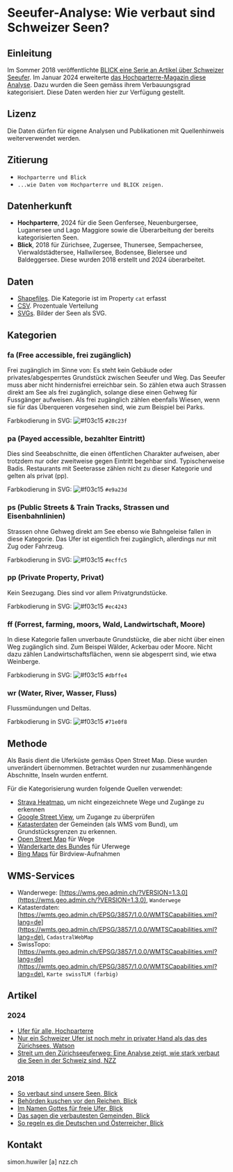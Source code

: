 # Seeufer-Analyse: Wie verbaut sind Schweizer Seen?
## Einleitung
Im Sommer 2018 veröffentlichte [BLICK eine Serie an Artikel über Schweizer Seeufer](https://www.blick.ch/storytelling/2018/seeanalyse/). Im Januar 2024 erweiterte [das Hochparterre-Magazin diese Analyse](https://www.hochparterre.ch/nachrichten/landschaftsarchitektur/ufer-fuer-alle). Dazu wurden die Seen gemäss ihrem Verbauungsgrad kategorisiert. Diese Daten werden hier zur Verfügung gestellt.

## Lizenz
Die Daten dürfen für eigene Analysen und Publikationen mit Quellenhinweis weiterverwendet werden.

## Zitierung
* `Hochparterre und Blick`
* `...wie Daten vom Hochparterre und BLICK zeigen.`

## Datenherkunft
* **Hochparterre**, 2024 für die Seen Genfersee, Neuenburgersee, Luganersee und Lago Maggiore sowie die Überarbeitung der bereits kategorisierten Seen.
* **Blick**, 2018 für Zürichsee, Zugersee, Thunersee, Sempachersee, Vierwaldstädtersee, Hallwilersee, Bodensee, Bielersee und Baldeggersee. Diese wurden 2018 erstellt und 2024 überarbeitet.

## Daten
* [Shapefiles](Daten/shapefiles). Die Kategorie ist im Property `cat` erfasst
* [CSV](Daten/csv). Prozentuale Verteilung
* [SVGs](Daten/svg). Bilder der Seen als SVG.

## Kategorien
### fa (Free accessible, frei zugänglich)
Frei zugänglich im Sinne von: Es steht kein Gebäude oder privates/abgesperrtes Grundstück zwischen Seeufer und Weg. Das Seeufer muss aber nicht hindernisfrei erreichbar sein. So zählen etwa auch Strassen direkt am See als frei zugänglich, solange diese einen Gehweg für Fussgänger aufweisen. Als frei zugänglich zählen ebenfalls Wiesen, wenn sie für das Überqueren vorgesehen sind, wie zum Beispiel bei Parks.

Farbkodierung in SVG: ![#f03c15](https://placehold.co/15x15/28c23f/28c23f.png) `#28c23f`

### pa (Payed accessible, bezahlter Eintritt)
Dies sind Seeabschnitte, die einen öffentlichen Charakter aufweisen, aber trotzdem nur oder zweitweise gegen Eintritt begehbar sind. Typischerweise Badis. Restaurants mit Seeterasse zählen nicht zu dieser Kategorie und gelten als privat (pp).

Farbkodierung in SVG: ![#f03c15](https://placehold.co/15x15/e9a23d/e9a23d.png) `#e9a23d`

### ps (Public Streets & Train Tracks, Strassen und Eisenbahnlinien)
Strassen ohne Gehweg direkt am See ebenso wie Bahngeleise fallen in diese Kategorie. Das Ufer ist eigentlich frei zugänglich, allerdings nur mit Zug oder Fahrzeug.

Farbkodierung in SVG: ![#f03c15](https://placehold.co/15x15/ecffc5/ecffc5.png) `#ecffc5`

### pp (Private Property, Privat)
Kein Seezugang. Dies sind vor allem Privatgrundstücke.

Farbkodierung in SVG: ![#f03c15](https://placehold.co/15x15/ec4243/ec4243.png) `#ec4243`

### ff (Forrest, farming, moors, Wald, Landwirtschaft, Moore)
In diese Kategorie fallen unverbaute Grundstücke, die aber nicht über einen Weg zugänglich sind. Zum Beispei Wälder, Ackerbau oder Moore. Nicht dazu zählen Landwirtschaftsflächen, wenn sie abgesperrt sind, wie etwa Weinberge.

Farbkodierung in SVG: ![#f03c15](https://placehold.co/15x15/dbffe4/dbffe4.png) `#dbffe4`

### wr (Water, River, Wasser, Fluss)
Flussmündungen und Deltas.

Farbkodierung in SVG: ![#f03c15](https://placehold.co/15x15/71e0f8/71e0f8.png) `#71e0f8`

## Methode
Als Basis dient die Uferküste gemäss Open Street Map. Diese wurden unverändert übernommen. Betrachtet wurden nur zusammenhängende Abschnitte, Inseln wurden entfernt.

Für die Kategorisierung wurden folgende Quellen verwendet:
* [Strava Heatmap](https://www.strava.com/heatmap), um nicht eingezeichnete Wege und Zugänge zu erkennen
* [Google Street View](https://www.google.ch/maps/), um Zugange zu überprüfen
* [Katasterdaten](https://www.cadastre.ch/de/home.html) der Gemeinden (als WMS vom Bund), um Grundstücksgrenzen zu erkennen.
* [Open Street Map](https://www.openstreetmap.org/) für Wege
* [Wanderkarte des Bundes](https://map.geo.admin.ch/?lang=de&topic=ech&bgLayer=ch.swisstopo.pixelkarte-farbe&layers=ch.swisstopo.swisstlm3d-wanderwege&layers_opacity=0.8) für Uferwege
* [Bing Maps](https://bing.com/maps) für Birdview-Aufnahmen

## WMS-Services
* Wanderwege: [https://wms.geo.admin.ch/?VERSION=1.3.0](https://wms.geo.admin.ch/?VERSION=1.3.0), `Wanderwege`
* Katasterdaten: [https://wmts.geo.admin.ch/EPSG/3857/1.0.0/WMTSCapabilities.xml?lang=de](https://wmts.geo.admin.ch/EPSG/3857/1.0.0/WMTSCapabilities.xml?lang=de), `CadastralWebMap`
* SwissTopo: [https://wmts.geo.admin.ch/EPSG/3857/1.0.0/WMTSCapabilities.xml?lang=de](https://wmts.geo.admin.ch/EPSG/3857/1.0.0/WMTSCapabilities.xml?lang=de), `Karte swissTLM (farbig)`

##  Artikel
### 2024
* [Ufer für alle, Hochparterre](https://www.hochparterre.ch/nachrichten/landschaftsarchitektur/ufer-fuer-alle)
* [Nur ein Schweizer Ufer ist noch mehr in privater Hand als das des Zürichsees, Watson](https://www.watson.ch/schweiz/z%C3%BCrich/379474434-uferwege-so-zugaenglich-oder-eben-nicht-sind-die-schweizer-seeufer)
* [Streit um den Zürichseeuferweg: Eine Analyse zeigt, wie stark verbaut die Seen in der Schweiz sind, NZZ](https://www.nzz.ch/visuals/so-verbaut-sind-schweizer-seen-ld.1819294)

### 2018
* [So verbaut sind unsere Seen, Blick](https://www.blick.ch/storytelling/2018/seeanalyse/)
* [Behörden kuschen vor den Reichen, Blick](https://www.blick.ch/interaktiv/darum-sind-viele-seeufer-nicht-zugaenglich-behoerden-kuschen-vor-den-reichen-id8802484.html)
* [Im Namen Gottes für freie Ufer, Blick](https://www.blick.ch/interaktiv/victor-von-wartburg-kaempft-fuer-offene-ufer-im-namen-gottes-fuer-freie-ufer-id8808163.html)
* [Das sagen die verbautesten Gemeinden, Blick](https://www.blick.ch/news/politik/warum-gibt-es-hier-kaum-oeffentliche-ufer-das-sagen-die-verbautesten-gemeinden-id8810289.html)
* [So regeln es die Deutschen und Österreicher, Blick](https://www.blick.ch/news/ausland/uferzugang-am-bodensee-so-regeln-es-die-deutschen-und-oesterreicher-id8756864.html)

## Kontakt
simon.huwiler [a] nzz.ch